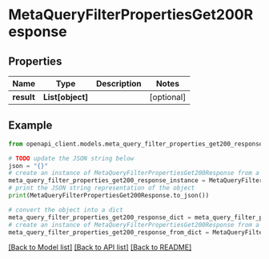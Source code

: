 # MetaQueryFilterPropertiesGet200Response


## Properties

Name | Type | Description | Notes
------------ | ------------- | ------------- | -------------
**result** | **List[object]** |  | [optional] 

## Example

```python
from openapi_client.models.meta_query_filter_properties_get200_response import MetaQueryFilterPropertiesGet200Response

# TODO update the JSON string below
json = "{}"
# create an instance of MetaQueryFilterPropertiesGet200Response from a JSON string
meta_query_filter_properties_get200_response_instance = MetaQueryFilterPropertiesGet200Response.from_json(json)
# print the JSON string representation of the object
print(MetaQueryFilterPropertiesGet200Response.to_json())

# convert the object into a dict
meta_query_filter_properties_get200_response_dict = meta_query_filter_properties_get200_response_instance.to_dict()
# create an instance of MetaQueryFilterPropertiesGet200Response from a dict
meta_query_filter_properties_get200_response_from_dict = MetaQueryFilterPropertiesGet200Response.from_dict(meta_query_filter_properties_get200_response_dict)
```
[[Back to Model list]](../README.md#documentation-for-models) [[Back to API list]](../README.md#documentation-for-api-endpoints) [[Back to README]](../README.md)


